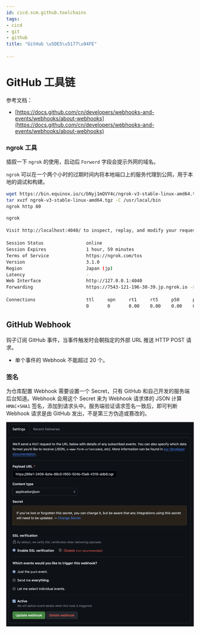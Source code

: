 ```yaml
---
id: cicd.scm.github.toolchains
tags:
- cicd
- git
- github
title: "GitHub \u5DE5\u5177\u94FE"

---
```

# GitHub 工具链
参考文档：

+ [https://docs.github.com/cn/developers/webhooks-and-events/webhooks/about-webhooks](https://docs.github.com/cn/developers/webhooks-and-events/webhooks/about-webhooks)

### ngrok 工具
插叙一下 `ngrok` 的使用，启动后 `Forword` 字段会提示外网的域名。

`ngrok` 可以在一个两个小时的过期时间内将本地端口上的服务代理到公网，用于本地的调试和构建。

```bash
wget https://bin.equinox.io/c/bNyj1mQVY4c/ngrok-v3-stable-linux-amd64.tgz
tar xvzf ngrok-v3-stable-linux-amd64.tgz -C /usr/local/bin 
ngrok http 80
```

```bash
ngrok                                                                                      (Ctrl+C to quit)
                                                                                                           
Visit http://localhost:4040/ to inspect, replay, and modify your requests                                  
                                                                                                           
Session Status                online                                                                       
Session Expires               1 hour, 59 minutes                                                           
Terms of Service              https://ngrok.com/tos                                                        
Version                       3.1.0                                                                        
Region                        Japan (jp)                                                                   
Latency                       -                                                                            
Web Interface                 http://127.0.0.1:4040                                                        
Forwarding                    https://7543-121-196-30-39.jp.ngrok.io -> http://localhost:8081              
                                                                                                           
Connections                   ttl     opn     rt1     rt5     p50     p90                                  
                              0       0       0.00    0.00    0.00    0.00 
```

## GitHub Webhook
钩子订阅 GitHub 事件，当事件触发时会朝指定的外部 URL 推送 HTTP POST 请求。

+ 单个事件的 Webhook 不能超过 20 个。

### 签名
为仓库配置 Webhook 需要设置一个 Secret，只有 GitHub 和自己开发的服务端后台知道。Webhook 会用这个 Secret 来为 Webhook 请求体的 JSON 计算 `HMAC+SHA1` 签名，添加到请求头中。服务端验证请求签名一致后，即可判断 Webhook 请求是由 GitHub 发出，不是第三方伪造或篡改的。

![](./../assets/1707550729758-a17f2c7f-97d3-48d4-9cdf-245d9b8b9734.png)


